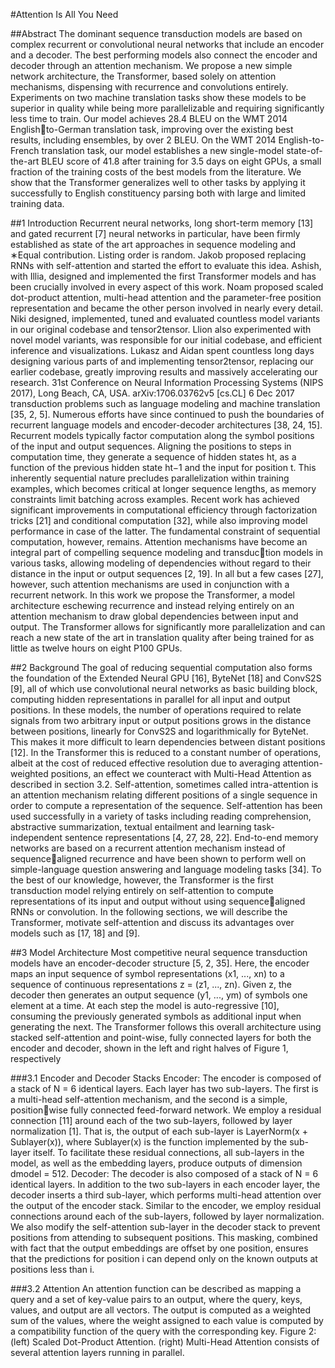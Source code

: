 #Attention Is All You Need

##Abstract
The dominant sequence transduction models are based on complex recurrent or
convolutional neural networks that include an encoder and a decoder. The best
performing models also connect the encoder and decoder through an attention
mechanism. We propose a new simple network architecture, the Transformer,
based solely on attention mechanisms, dispensing with recurrence and convolutions
entirely. Experiments on two machine translation tasks show these models to
be superior in quality while being more parallelizable and requiring significantly
less time to train. Our model achieves 28.4 BLEU on the WMT 2014 Englishto-German translation task, improving over the existing best results, including
ensembles, by over 2 BLEU. On the WMT 2014 English-to-French translation task,
our model establishes a new single-model state-of-the-art BLEU score of 41.8 after
training for 3.5 days on eight GPUs, a small fraction of the training costs of the
best models from the literature. We show that the Transformer generalizes well to
other tasks by applying it successfully to English constituency parsing both with
large and limited training data.

##1 Introduction
Recurrent neural networks, long short-term memory [13] and gated recurrent [7] neural networks
in particular, have been firmly established as state of the art approaches in sequence modeling and
∗Equal contribution. Listing order is random. Jakob proposed replacing RNNs with self-attention and started
the effort to evaluate this idea. Ashish, with Illia, designed and implemented the first Transformer models and
has been crucially involved in every aspect of this work. Noam proposed scaled dot-product attention, multi-head
attention and the parameter-free position representation and became the other person involved in nearly every
detail. Niki designed, implemented, tuned and evaluated countless model variants in our original codebase and
tensor2tensor. Llion also experimented with novel model variants, was responsible for our initial codebase, and
efficient inference and visualizations. Lukasz and Aidan spent countless long days designing various parts of and
implementing tensor2tensor, replacing our earlier codebase, greatly improving results and massively accelerating
our research.
31st Conference on Neural Information Processing Systems (NIPS 2017), Long Beach, CA, USA.
arXiv:1706.03762v5 [cs.CL] 6 Dec 2017
transduction problems such as language modeling and machine translation [35, 2, 5]. Numerous
efforts have since continued to push the boundaries of recurrent language models and encoder-decoder
architectures [38, 24, 15].
Recurrent models typically factor computation along the symbol positions of the input and output
sequences. Aligning the positions to steps in computation time, they generate a sequence of hidden
states ht, as a function of the previous hidden state ht−1 and the input for position t. This inherently
sequential nature precludes parallelization within training examples, which becomes critical at longer
sequence lengths, as memory constraints limit batching across examples. Recent work has achieved
significant improvements in computational efficiency through factorization tricks [21] and conditional
computation [32], while also improving model performance in case of the latter. The fundamental
constraint of sequential computation, however, remains.
Attention mechanisms have become an integral part of compelling sequence modeling and transduction models in various tasks, allowing modeling of dependencies without regard to their distance in
the input or output sequences [2, 19]. In all but a few cases [27], however, such attention mechanisms
are used in conjunction with a recurrent network.
In this work we propose the Transformer, a model architecture eschewing recurrence and instead
relying entirely on an attention mechanism to draw global dependencies between input and output.
The Transformer allows for significantly more parallelization and can reach a new state of the art in
translation quality after being trained for as little as twelve hours on eight P100 GPUs.

##2 Background
The goal of reducing sequential computation also forms the foundation of the Extended Neural GPU
[16], ByteNet [18] and ConvS2S [9], all of which use convolutional neural networks as basic building
block, computing hidden representations in parallel for all input and output positions. In these models,
the number of operations required to relate signals from two arbitrary input or output positions grows
in the distance between positions, linearly for ConvS2S and logarithmically for ByteNet. This makes
it more difficult to learn dependencies between distant positions [12]. In the Transformer this is
reduced to a constant number of operations, albeit at the cost of reduced effective resolution due
to averaging attention-weighted positions, an effect we counteract with Multi-Head Attention as
described in section 3.2.
Self-attention, sometimes called intra-attention is an attention mechanism relating different positions
of a single sequence in order to compute a representation of the sequence. Self-attention has been
used successfully in a variety of tasks including reading comprehension, abstractive summarization,
textual entailment and learning task-independent sentence representations [4, 27, 28, 22].
End-to-end memory networks are based on a recurrent attention mechanism instead of sequencealigned recurrence and have been shown to perform well on simple-language question answering and
language modeling tasks [34].
To the best of our knowledge, however, the Transformer is the first transduction model relying
entirely on self-attention to compute representations of its input and output without using sequencealigned RNNs or convolution. In the following sections, we will describe the Transformer, motivate
self-attention and discuss its advantages over models such as [17, 18] and [9].

##3 Model Architecture
Most competitive neural sequence transduction models have an encoder-decoder structure [5, 2, 35].
Here, the encoder maps an input sequence of symbol representations (x1, ..., xn) to a sequence
of continuous representations z = (z1, ..., zn). Given z, the decoder then generates an output
sequence (y1, ..., ym) of symbols one element at a time. At each step the model is auto-regressive
[10], consuming the previously generated symbols as additional input when generating the next.
The Transformer follows this overall architecture using stacked self-attention and point-wise, fully
connected layers for both the encoder and decoder, shown in the left and right halves of Figure 1,
respectively

###3.1 Encoder and Decoder Stacks
Encoder: The encoder is composed of a stack of N = 6 identical layers. Each layer has two
sub-layers. The first is a multi-head self-attention mechanism, and the second is a simple, positionwise fully connected feed-forward network. We employ a residual connection [11] around each of
the two sub-layers, followed by layer normalization [1]. That is, the output of each sub-layer is
LayerNorm(x + Sublayer(x)), where Sublayer(x) is the function implemented by the sub-layer
itself. To facilitate these residual connections, all sub-layers in the model, as well as the embedding
layers, produce outputs of dimension dmodel = 512.
Decoder: The decoder is also composed of a stack of N = 6 identical layers. In addition to the two
sub-layers in each encoder layer, the decoder inserts a third sub-layer, which performs multi-head
attention over the output of the encoder stack. Similar to the encoder, we employ residual connections
around each of the sub-layers, followed by layer normalization. We also modify the self-attention
sub-layer in the decoder stack to prevent positions from attending to subsequent positions. This
masking, combined with fact that the output embeddings are offset by one position, ensures that the
predictions for position i can depend only on the known outputs at positions less than i.

###3.2 Attention
An attention function can be described as mapping a query and a set of key-value pairs to an output,
where the query, keys, values, and output are all vectors. The output is computed as a weighted sum
of the values, where the weight assigned to each value is computed by a compatibility function of the
query with the corresponding key.
Figure 2: (left) Scaled Dot-Product Attention. (right) Multi-Head Attention consists of several
attention layers running in parallel.